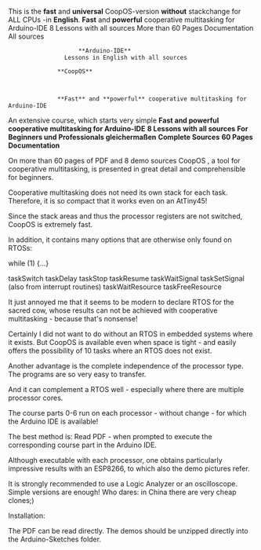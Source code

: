 
This is the **fast** and **universal** CoopOS-version **without** stackchange  for ALL CPUs -in **English**.
**Fast** and **powerful** cooperative multitasking for Arduino-IDE
                            8 Lessons with all sources 
                         More than 60 Pages Documentation
                         All sources

            

                        **Arduino-IDE**
                    Lessons in English with all sources

                  **CoopOS**
                  
                  
                  
                  **Fast** and **powerful** cooperative multitasking for Arduino-IDE
                      
An extensive course, which starts very simple
                **Fast and powerful cooperative multitasking for Arduino-IDE**
                **8 Lessons with all sources** 
                **For Beginners und Professionals gleichermaßen**
                **Complete Sources**
                **60 Pages Documentation**
              
              
On more than 60 pages of PDF and 8 demo sources CoopOS , a tool for cooperative multitasking, is presented in great detail and comprehensible for beginners.

Cooperative multitasking does not need its own stack for each task. Therefore, it is so compact that it works even on an AtTiny45!

Since the stack areas and thus the processor registers are not switched, CoopOS is extremely fast.

In addition, it contains many options that are otherwise only found on RTOSs:

while (1) {...}

taskSwitch
taskDelay
taskStop
taskResume
taskWaitSignal
taskSetSignal (also from interrupt routines)
taskWaitResource
taskFreeResource

It just annoyed me that it seems to be modern to declare RTOS for the sacred cow, whose results
can not be achieved with cooperative multitasking - because that's nonsense!

Certainly I did not want to do without an RTOS in embedded systems where it exists.
But CoopOS is available even when space is tight - and easily offers the possibility of 10 tasks
where an RTOS does not exist.

Another advantage is the complete independence of the processor type.
The programs are so very easy to transfer.

And it can complement a RTOS well - especially where there are multiple processor cores.

The course parts 0-6 run on each processor - without change - for which the Arduino IDE is available!

The best method is:
Read PDF - when prompted to execute the corresponding course part in the Arduino IDE.

Although executable with each processor, one obtains particularly impressive results with an ESP8266,
to which also the demo pictures refer.

It is strongly recommended to use a Logic Analyzer or an oscilloscope. Simple versions are
enough! Who dares: in China there are very cheap clones;)

Installation:

The PDF can be read directly.
The demos should be unzipped directly into the Arduino-Sketches folder.
